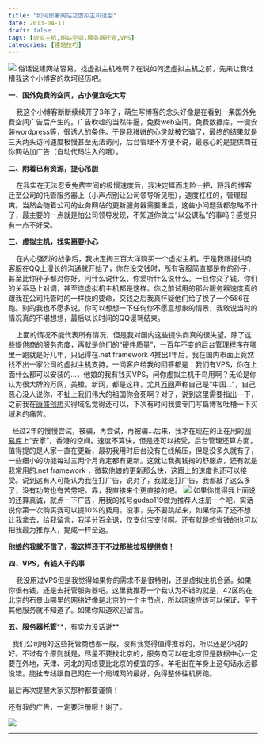 ```yaml
---
title: "如何部署网站之虚拟主机选型"
date: 2013-04-11
draft: false
tags: [虚拟主机,网站空间,服务器托管,VPS]
categories: [建站技巧]
---
```


![](http://www.webweb.com/aff_banner1.gif) 
俗话说建网站容易，找虚拟主机难啊？在说如何选虚拟主机之前，先来让我吐槽我这个小博客的坎坷经历吧。

**一、国外免费的空间，占小便宜吃大亏** 

    我这个小博客断断续续开了3年了，萌生写博客的念头好像是在看到一条国外免费空间广告后产生的。广告吹嘘的当然牛逼，免费web空间，免费数据库，一键安装wordpress等，很诱人的条件。于是我稚嫩的心灵就被它骗了，最终的结果就是三天两头访问速度极慢甚至无法访问，后台管理不方便不说，最恶心的是提供商在你网站加广告（自动代码注入的哦）。

**二、附着已有资源，提心吊胆** 

    在我实在无法忍受免费空间的极慢速度后，我决定铤而走险一把，将我的博客迁至公司的托管服务器上（小声点别让公司领导听见哦），速度杠杠的，管理超爽。当然会随着公司的业务网站的更新服务器需要重启，这些小问题我都忽略不计了，最主要的一点就是怕公司领导发现，不知道你做过“以公谋私”的事吗？感觉只有一点不好受。

**三、虚拟主机，找实惠要小心** 

    在内心强烈的战争后，我决定掏三百大洋购买一个虚拟主机。于是我跟提供商客服在QQ上漫长的沟通就开始了，你在没交钱时，所有客服简直都是你的孙子，甚至比你孙子都对你好，问什么说什么，你爱听什么说什么。一旦你交了钱，你们的关系马上对调，甚至连虚拟机主机都是这样。你之前试用的那台服务器速度真的跟我在公司托管时的一样快的要命，交钱之后我真怀疑他们给了换了一个586在跑。别的我也不愿多说，你可以想想一下任何你不愿意想象的情景，我敢说当时的情况真的不堪想想，最后以长时间的QQ谩骂结束。

    上面的情况不能代表所有情况，但是我对国内这些提供商真的很失望。除了这些提供商的服务态度，再就是他们的“硬件质量”，一百年不变的后台管理程序在哪里一跑就是好几年，只记得在.net framework 4推出1年后，我在国内市面上竟然找不出一家公司的虚拟主机支持，一问客户给我的回答都是：我们有VPS，你在上面什么都可以安装的...，他娘的我有钱买VPS，问你虚拟主机干鸟用啊？无论是你认为很大牌的万网，美橙，新网，都是这样，尤其[万网](www.net.cn)声称自己是“中国...”，自己恶心没人说你，不扯上我们伟大的祖国你会死啊？对了，说到这里需要指出一下，之前我在[康盛创想](http://www.comsenz.com/)买得域名觉得还可以，下次有时间我要专门写篇博客吐槽一下买域名的痛苦。

  经过2年的慢慢尝试，被骗，再尝试，再被骗...后来，我才在现在的正在用的[网易库](http://www.webweb.com)上“安家”，香港的空间。速度不算快，但是还可以接受，后台管理还算方面，值得提的是人家一直在更新，最初我用时后台没有在线解压，但是没多久就有了，一些细小的功能每过三两个月肯定都有更新。这就让我掏钱掏的舒服点，还有就是我常用的.net framework ，微软他娘的更新那么快，这跟上的速度也还可以接受。说到这有人可能认为我在打广告，说对了，我就是打广告，我都敲了这么多了，没有功劳也有苦劳吧。靠，我直接来个更直接的吧。
[![](http://www.webweb.com/aff_banner1.gif)](http://www.webweb.com/signup.asp?upline=gudao119) 
如果你觉得我上面说的还算真诚，就点一下广告，用我的帐号gudao119做为推荐人注册一个吧，实话说你第一次购买我可以提10%的费用。没事，先不要跳起来，如果你买了还不想让我拿去，给我留言，我半分百全退，仅支付宝支付啊。还有就是想省钱的也可以把我最为推荐人，提成一样全返。

**他娘的我就不信了，我这样还干不过那些垃圾提供商！** 

**四、VPS，有钱人干的事** 

    我没用过VPS但是我觉得如果你的需求不是很特别，还是虚拟主机合适。如果你很有钱，还是去托管服务器吧。这里我推荐一个我认为不错的就是，42区的在北京的石景山哪里的网络好像是北京的一个主节点，所以网速应该可以保证，至于其他服务就不知道了。如果你知道欢迎留言。



**五、服务器托管****，有实力没话说** 

  我们公司用的这些托管商也都一般，没有我觉得值得推荐的，所以还是少说的好。不过有个原则就是，尽量不要找北京的，服务商可以在北京但是数据中心一定要在外地，天津、河北的网络要比北京的便宜的多。羊毛出在羊身上这句话永远都没错。能扯专线跟自己网在一个局域网的最好，免得整体往机房跑。

最后再次提醒大家买那种都要谨慎！

还有我的广告，一定要注册哦！谢了。

[![](http://www.webweb.com/aff_banner1.gif)](http://www.webweb.com/signup.asp?upline=gudao119) 
 
- - -
 